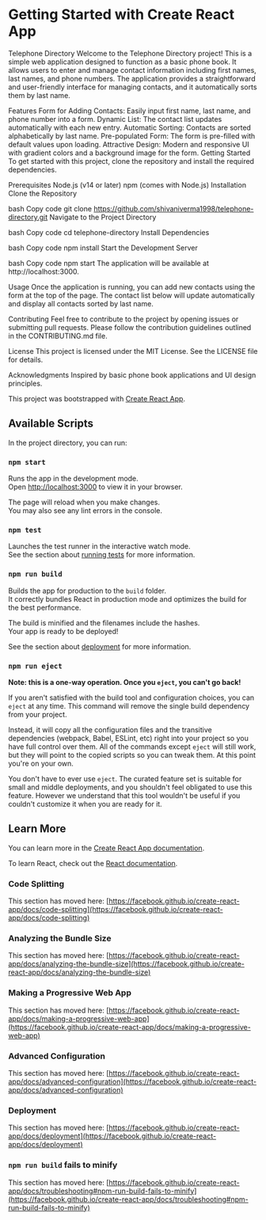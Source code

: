 # Getting Started with Create React App




Telephone Directory
Welcome to the Telephone Directory project! This is a simple web application designed to function as a basic phone book. It allows users to enter and manage contact information including first names, last names, and phone numbers. The application provides a straightforward and user-friendly interface for managing contacts, and it automatically sorts them by last name.

Features
Form for Adding Contacts: Easily input first name, last name, and phone number into a form.
Dynamic List: The contact list updates automatically with each new entry.
Automatic Sorting: Contacts are sorted alphabetically by last name.
Pre-populated Form: The form is pre-filled with default values upon loading.
Attractive Design: Modern and responsive UI with gradient colors and a background image for the form.
Getting Started
To get started with this project, clone the repository and install the required dependencies.

Prerequisites
Node.js (v14 or later)
npm (comes with Node.js)
Installation
Clone the Repository

bash
Copy code
git clone https://github.com/shivaniverma1998/telephone-directory.git
Navigate to the Project Directory

bash
Copy code
cd telephone-directory
Install Dependencies

bash
Copy code
npm install
Start the Development Server

bash
Copy code
npm start
The application will be available at http://localhost:3000.

Usage
Once the application is running, you can add new contacts using the form at the top of the page. The contact list below will update automatically and display all contacts sorted by last name.

Contributing
Feel free to contribute to the project by opening issues or submitting pull requests. Please follow the contribution guidelines outlined in the CONTRIBUTING.md file.

License
This project is licensed under the MIT License. See the LICENSE file for details.

Acknowledgments
Inspired by basic phone book applications and UI design principles.

This project was bootstrapped with [Create React App](https://github.com/facebook/create-react-app).

## Available Scripts

In the project directory, you can run:

### `npm start`

Runs the app in the development mode.\
Open [http://localhost:3000](http://localhost:3000) to view it in your browser.

The page will reload when you make changes.\
You may also see any lint errors in the console.

### `npm test`

Launches the test runner in the interactive watch mode.\
See the section about [running tests](https://facebook.github.io/create-react-app/docs/running-tests) for more information.

### `npm run build`

Builds the app for production to the `build` folder.\
It correctly bundles React in production mode and optimizes the build for the best performance.

The build is minified and the filenames include the hashes.\
Your app is ready to be deployed!

See the section about [deployment](https://facebook.github.io/create-react-app/docs/deployment) for more information.

### `npm run eject`

**Note: this is a one-way operation. Once you `eject`, you can't go back!**

If you aren't satisfied with the build tool and configuration choices, you can `eject` at any time. This command will remove the single build dependency from your project.

Instead, it will copy all the configuration files and the transitive dependencies (webpack, Babel, ESLint, etc) right into your project so you have full control over them. All of the commands except `eject` will still work, but they will point to the copied scripts so you can tweak them. At this point you're on your own.

You don't have to ever use `eject`. The curated feature set is suitable for small and middle deployments, and you shouldn't feel obligated to use this feature. However we understand that this tool wouldn't be useful if you couldn't customize it when you are ready for it.

## Learn More

You can learn more in the [Create React App documentation](https://facebook.github.io/create-react-app/docs/getting-started).

To learn React, check out the [React documentation](https://reactjs.org/).

### Code Splitting

This section has moved here: [https://facebook.github.io/create-react-app/docs/code-splitting](https://facebook.github.io/create-react-app/docs/code-splitting)

### Analyzing the Bundle Size

This section has moved here: [https://facebook.github.io/create-react-app/docs/analyzing-the-bundle-size](https://facebook.github.io/create-react-app/docs/analyzing-the-bundle-size)

### Making a Progressive Web App

This section has moved here: [https://facebook.github.io/create-react-app/docs/making-a-progressive-web-app](https://facebook.github.io/create-react-app/docs/making-a-progressive-web-app)

### Advanced Configuration

This section has moved here: [https://facebook.github.io/create-react-app/docs/advanced-configuration](https://facebook.github.io/create-react-app/docs/advanced-configuration)

### Deployment

This section has moved here: [https://facebook.github.io/create-react-app/docs/deployment](https://facebook.github.io/create-react-app/docs/deployment)

### `npm run build` fails to minify

This section has moved here: [https://facebook.github.io/create-react-app/docs/troubleshooting#npm-run-build-fails-to-minify](https://facebook.github.io/create-react-app/docs/troubleshooting#npm-run-build-fails-to-minify)
